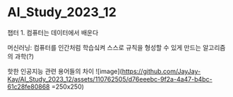 # AI_Study_2023_12

챕터 1. 컴퓨터는 데이터에서 배운다

머신러닝: 컴퓨터를 인간처럼 학습싴켜 스스로 규칙을 형성할 수 있게 만드는 알고리즘의 과학(?)

핫한 인공지능 관련 용어들의 차이
![image](https://github.com/JayJay-Kay/AI_Study_2023_12/assets/110762505/d76eeebc-9f2a-4a47-b4bc-61c28fe80868 =250x250)
